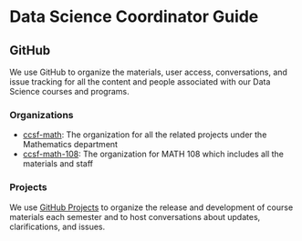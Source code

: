 # Data Science Coordinator Guide

## GitHub

We use GitHub to organize the materials, user access, conversations, and issue tracking for all the content and people associated with our Data Science courses and programs. 

### Organizations

- [ccsf-math](https://github.com/orgs/ccsf-math-108): The organization for all the related projects under the Mathematics department
- [ccsf-math-108](https://github.com/orgs/ccsf-math-108): The organization for MATH 108 which includes all the materials and staff


### Projects

We use [GitHub Projects](https://docs.github.com/en/issues/planning-and-tracking-with-projects) to organize the release and development of course materials each semester and to host conversations about updates, clarifications, and issues.